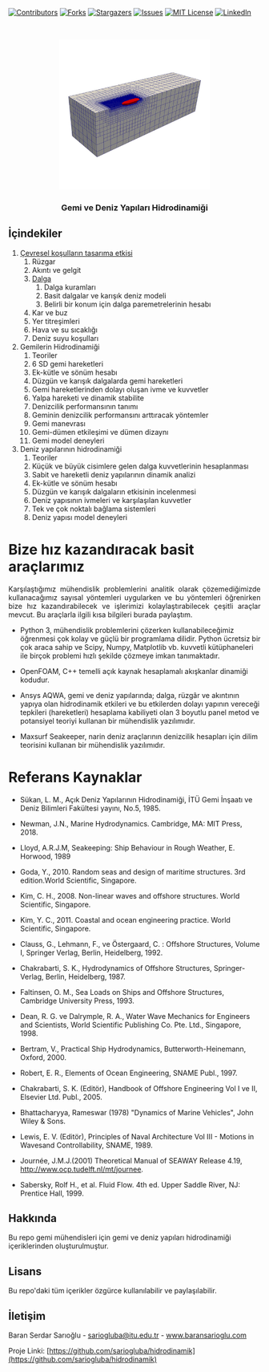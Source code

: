 [![Contributors][contributors-shield]][contributors-url]
[![Forks][forks-shield]][forks-url]
[![Stargazers][stars-shield]][stars-url]
[![Issues][issues-shield]][issues-url]
[![MIT License][license-shield]][license-url]
[![LinkedIn][linkedin-shield]][linkedin-url]



<!-- PROJECT LOGO -->
<br />

<p align="center">
  <a href="https://github.com/sariogluba/sayisalyontemler">
    <img src="img/3.jpg" alt="Logo" width="300" height="300">
  </a>

  <h3 align="center">Gemi  ve Deniz Yapıları Hidrodinamiği</h3>

</p>



<!-- TABLE OF CONTENTS -->
## İçindekiler

1. [Çevresel koşulların tasarıma etkisi](notes/CevreselKosullar.ipynb)
    1. Rüzgar
    2. Akıntı ve gelgit
    3. [Dalga](notes/dalga.ipynb)
        1. Dalga kuramları
        2. Basit dalgalar ve karışık deniz modeli
        3. Belirli bir konum için dalga paremetrelerinin hesabı
    4. Kar ve buz
    5. Yer titreşimleri
    6. Hava ve su sıcaklığı
    7. Deniz suyu koşulları
2. Gemilerin Hidrodinamiği
    1. Teoriler
    2. 6 SD gemi hareketleri
    3. Ek-kütle ve sönüm hesabı
    4. Düzgün ve karışık dalgalarda gemi hareketleri
    5. Gemi hareketlerinden dolayı oluşan ivme ve kuvvetler
    6. Yalpa hareketi ve dinamik stabilite
    7. Denizcilik performansının tanımı
    8. Geminin denizcilik performansını arttıracak yöntemler
    9. Gemi manevrası
    10. Gemi-dümen etkileşimi ve dümen dizaynı
    11. Gemi model deneyleri
3. Deniz yapılarının hidrodinamiği
    1. Teoriler
    2. Küçük ve büyük cisimlere gelen dalga kuvvetlerinin hesaplanması
    3. Sabit ve hareketli deniz yapılarının dinamik analizi
    4. Ek-kütle ve sönüm hesabı
    5. Düzgün ve karışık dalgaların etkisinin incelenmesi
    6. Deniz yapısının ivmeleri ve karşılaşılan kuvvetler
    7. Tek ve çok noktalı bağlama sistemleri
    8. Deniz yapısı model deneyleri



# Bize hız kazandıracak basit araçlarımız

<div style="text-align: justify">Karşılaştığımız mühendislik problemlerini analitik olarak çözemediğimizde kullanacağımız sayısal yöntemleri uygularken ve bu yöntemleri öğrenirken bize hız kazandırabilecek ve işlerimizi kolaylaştırabilecek çeşitli araçlar mevcut. Bu araçlarla ilgili kısa bilgileri burada paylaştım.</div>


- Python 3, mühendislik problemlerini çözerken kullanabileceğimiz öğrenmesi çok kolay ve güçlü bir programlama dilidir. Python ücretsiz bir çok araca sahip ve Scipy, Numpy, Matplotlib vb. kuvvetli kütüphaneleri ile birçok problemi hızlı şekilde çözmeye imkan tanımaktadır.


- OpenFOAM, C++ temelli açık kaynak hesaplamalı akışkanlar dinamiği kodudur.


- Ansys AQWA, gemi ve deniz yapılarında; dalga, rüzgâr ve akıntının yapıya olan hidrodinamik etkileri ve bu etkilerden dolayı yapının vereceği tepkileri (hareketleri) hesaplama kabiliyeti olan 3 boyutlu panel metod ve potansiyel teoriyi kullanan bir mühendislik yazılımıdır.

- Maxsurf Seakeeper, narin deniz araçlarının denizcilik hesapları için dilim teorisini kullanan bir mühendislik yazılımıdır.

  

# Referans Kaynaklar

- Sükan, L. M., Açık Deniz Yapılarının Hidrodinamiği, İTÜ Gemi İnşaatı ve Deniz Bilimleri Fakültesi yayını, No.5, 1985.
- Newman, J.N., Marine Hydrodynamics. Cambridge, MA: MIT Press, 2018.
- Lloyd, A.R.J.M, Seakeeping: Ship Behaviour in Rough Weather, E. Horwood, 1989
- Goda, Y., 2010. Random seas and design of maritime structures. 3rd edition.World Scientific, Singapore. 
- Kim, C. H., 2008. Non-linear waves and offshore structures. World Scientific, Singapore. 
- Kim, Y. C., 2011. Coastal and ocean engineering practice. World Scientific, Singapore.
- Clauss, G., Lehmann, F., ve Östergaard, C. : Offshore Structures, Volume I, Springer Verlag, Berlin, Heidelberg, 1992.
- Chakrabarti, S. K., Hydrodynamics of Offshore Structures, Springer-Verlag, Berlin, Heidelberg, 1987.
- Faltinsen, O. M., Sea Loads on Ships and Offshore Structures, Cambridge University Press, 1993. 
- Dean, R. G. ve Dalrymple, R. A., Water Wave Mechanics for Engineers and Scientists, World Scientific Publishing Co. Pte. Ltd., Singapore, 1998. 
- Bertram, V., Practical Ship Hydrodynamics, Butterworth-Heinemann, Oxford, 2000. 
- Robert, E. R., Elements of Ocean Engineering, SNAME Publ., 1997. 
- Chakrabarti, S. K. (Editör), Handbook of Offshore Engineering Vol I ve II, Elsevier Ltd. Publ., 2005.
- Bhattacharyya, Rameswar (1978) "Dynamics of Marine Vehicles", John Wiley & Sons.  

- Lewis, E. V. (Editör), Principles of Naval Architecture Vol III - Motions in Wavesand Controllability, SNAME, 1989.
- Journée, J.M.J.(2001) Theoretical Manual of SEAWAY Release 4.19, http://www.ocp.tudelft.nl/mt/journee.
- Sabersky, Rolf H., et al. Fluid Flow. 4th ed. Upper Saddle River, NJ: Prentice Hall, 1999.



<!-- ABOUT THE PROJECT -->

## Hakkında
Bu repo gemi mühendisleri için gemi ve deniz yapıları hidrodinamiği içeriklerinden oluşturulmuştur.

<!-- LICENSE -->
## Lisans

Bu repo'daki tüm içerikler özgürce kullanılabilir ve paylaşılabilir.


<!-- CONTACT -->
## İletişim

Baran Serdar Sarıoğlu - sariogluba@itu.edu.tr - www.baransarioglu.com

Proje Linki: [https://github.com/sariogluba/hidrodinamik](https://github.com/sariogluba/hidrodinamik)

<!-- MARKDOWN LINKS & IMAGES -->
<!-- https://www.markdownguide.org/basic-syntax/#reference-style-links -->

[contributors-shield]: https://img.shields.io/github/contributors/othneildrew/Best-README-Template.svg?style=flat-square
[contributors-url]: https://github.com/sariogluba/sayisalyontemler
[forks-shield]: https://img.shields.io/github/forks/othneildrew/Best-README-Template.svg?style=flat-square
[forks-url]: https://github.com/sariogluba/sayisalyontemler
[stars-shield]: https://img.shields.io/github/stars/othneildrew/Best-README-Template.svg?style=flat-square
[stars-url]: https://github.com/sariogluba/sayisalyontemler
[issues-shield]: https://img.shields.io/github/issues/othneildrew/Best-README-Template.svg?style=flat-square
[issues-url]: https://github.com/sariogluba/sayisalyontemler
[license-shield]: https://img.shields.io/github/license/othneildrew/Best-README-Template.svg?style=flat-square
[license-url]: https://github.com/sariogluba/sayisalyontemler
[linkedin-shield]: https://img.shields.io/badge/-LinkedIn-black.svg?style=flat-square&logo=linkedin&colorB=555
[linkedin-url]: https://linkedin.com/in/baran-serdar-s-22481059/
